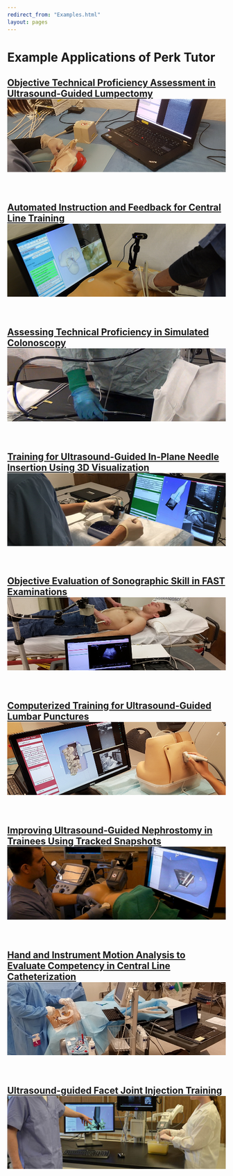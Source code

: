 ```yaml
---
redirect_from: "Examples.html"
layout: pages
---
```


# Example Applications of Perk Tutor

## [Objective Technical Proficiency Assessment in Ultrasound-Guided Lumpectomy ![Lumpectomy](images/Lumpectomy.png)](Lumpectomy.html)
<br>

## [Automated Instruction and Feedback for Central Line Training ![CentralLineTutor](images/CentralLineTutor.png)](CentralLineTutor.html)
<br>

## [Assessing Technical Proficiency in Simulated Colonoscopy ![Colonoscopy](images/Colonoscopy.png)](Colonoscopy.html)
<br>

## [Training for Ultrasound-Guided In-Plane Needle Insertion Using 3D Visualization ![InPlaneNeedle](images/InPlaneNeedle.png)](InPlaneNeedle.html)
<br>

## [Objective Evaluation of Sonographic Skill in FAST Examinations ![FastUltrasound](images/FastUltrasound.png)](FastUltrasound.html)
<br>

## [Computerized Training for Ultrasound-Guided Lumbar Punctures ![LumbarPuncture](images/LumbarPuncture.png)](LumbarPuncture.html)
<br>

## [Improving Ultrasound-Guided Nephrostomy in Trainees Using Tracked Snapshots ![Nephrostomy](images/Nephrostomy.png)](Nephrostomy.html)
<br>

## [Hand and Instrument Motion Analysis to Evaluate Competency in Central Line Catheterization ![CentralLineHMA](images/CentralLineHMA.png)](CentralLineHMA.html)
<br>

## [Ultrasound-guided Facet Joint Injection Training ![FacetJoint](images/FacetJoint.png)](FacetJoint.html)
<br>